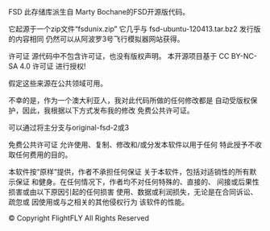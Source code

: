 FSD
此存储库派生自 Marty Bochane的FSD开源版代码。

它起源于一个zip文件“fsdunix.zip” 
它几乎与 fsd-ubuntu-120413.tar.bz2 发行版的内容相同 仍然可以从阿波罗3号飞行模拟器网站获得。

许可证
源代码中不包含许可证，也没有版权声明。
本开源项目基于 CC BY-NC-SA 4.0 许可证 进行授权!

假定这些来源在公共领域可用。

不幸的是，作为一个澳大利亚人，我对此代码所做的任何修改都是 自动受版权保护，因此，我根据以下方式发布我的修改 免费公共许可证。

可以通过将主分支与original-fsd-2或3

免费公共许可证
允许使用、复制、修改和/或分发本软件以用于任何 特此授予不收取任何费用的目的。

本软件按“原样”提供，作者不承担任何保证 关于本软件，包括对适销性的所有默示保证 和健身。在任何情况下，作者均不对任何特殊的、直接的、 间接或后果性损害或由以下原因引起的任何损害 使用、数据或利润损失，无论是在合同诉讼、疏忽或 因使用或与之相关的其他侵权行为 该软件的性能。

© Copyright FlightFLY All Rights Reserved

